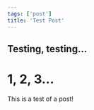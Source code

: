 ```yaml
---
tags: ['post']
title: 'Test Post'
---
```


## Testing, testing...
# 1, 2, 3...

This is a test of a post!